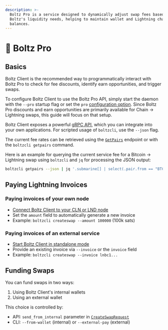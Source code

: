 ```yaml
---
description: >-
  Boltz Pro is a service designed to dynamically adjust swap fees based on
  Boltz's liquidity needs, helping to maintain wallet and Lightning channel
  balances.
---
```


# 🏅 Boltz Pro

## Basics

Boltz Client is the recommended way to programmatically interact with Boltz Pro to check for fee discounts, identify earn opportunities, and trigger swaps.

To configure Boltz Client to use the Boltz Pro API, simply start the daemon with the `--pro` startup flag or set the `pro` [configuration option](configuration.md). Since Boltz Pro discounts and earn opportunities are primarily available for Chain -> Lightning swaps, this guide will focus on that setup.

Boltz Client exposes a powerful [gRPC API](grpc.md), which you can integrate into your own applications. For scripted usage of `boltzcli`, use the `--json` flag.

The current fee rates can be retrieved using the [`GetPairs`](grpc.md#getpairs) endpoint or with the `boltzcli getpairs` command.

Here is an example for querying the current service fee for a Bitcoin -> Lightning swap using `boltzcli` and `jq` for processing the JSON output:

```bash
boltzcli getpairs --json | jq '.submarine[] | select(.pair.from == "BTC") | .fees.percentage'
```

## Paying Lightning Invoices

### **Paying invoices of your own node**

* [Connect Boltz Client to your CLN or LND node](README.md#configuration)
* Set the `amount` field to automatically generate a new invoice
* Example: `boltzcli createswap --amount 100000` (100k sats)

### **Paying invoices of an external service**

* [Start Boltz Client in standalone mode](README.md#standalone)
* Provide an existing invoice via `--invoice` or the `invoice` field
* Example: `boltzcli createswap --invoice lnbc1...`

## Funding Swaps

You can fund swaps in two ways:

1. Using Boltz Client's internal wallets
2. Using an external wallet

This choice is controlled by:

* API: `send_from_internal` parameter in [`CreateSwapRequest`](grpc.md#createswaprequest)
* CLI: `--from-wallet` (internal) or `--external-pay` (external)
